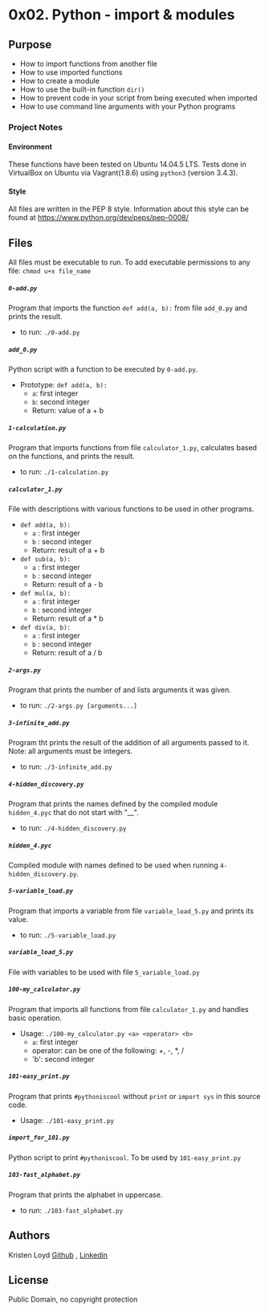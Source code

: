 # 0x02. Python - import & modules

## Purpose
* How to import functions from another file
* How to use imported functions
* How to create a module
* How to use the built-in function `dir()`
* How to prevent code in your script from being executed when imported
* How to use command line arguments with your Python programs

### Project Notes
#### Environment
These functions have been tested on Ubuntu 14.04.5 LTS.
Tests done in VirtualBox on Ubuntu via Vagrant(1.8.6) using `python3` (version 3.4.3).

#### Style
All files are written in the PEP 8 style.
Information about this style can be found at https://www.python.org/dev/peps/pep-0008/

## Files
All files must be executable to run. To add executable permissions to any file: `chmod u+x file_name`

##### `0-add.py`
Program that imports the function `def add(a, b):` from file `add_0.py` and prints the result.
* to run: `./0-add.py`

##### `add_0.py`
Python script with a function to be executed by `0-add.py`.
* Prototype: `def add(a, b):`
	* `a`: first integer
	* `b`: second integer
	* Return: value of a + b

##### `1-calculation.py`
Program that imports functions from file `calculator_1.py`, calculates based on the functions, and prints the result. 
* to run: `./1-calculation.py`

##### `calculator_1.py`
File with descriptions with various functions to be used in other programs.
* `def add(a, b):`
	* `a` : first integer
	* `b` : second integer
	* Return: result of a + b
* `def sub(a, b):`
	* `a` : first integer
	* `b` : second integer
	* Return: result of a - b
* `def mul(a, b):`
	* `a` : first integer
	* `b` : second integer
	* Return: result of a * b
* `def div(a, b):`
	* `a` : first integer
	* `b` : second integer
	* Return: result of a / b

##### `2-args.py`
Program that prints the number of and lists arguments it was given.
* to run: `./2-args.py [arguments...]`

##### `3-infinite_add.py`
Program tht prints the result of the addition of all arguments passed to it.
Note: all arguments must be integers.
* to run: `./3-infinite_add.py`

##### `4-hidden_discovery.py`
Program that prints the names defined by the compiled module `hidden_4.pyc` that do not start with "__".
* to run: `./4-hidden_discovery.py`

##### `hidden_4.pyc`
Compiled module with names defined to be used when running `4-hidden_discovery.py`.

##### `5-variable_load.py`
Program that imports a variable from file `variable_load_5.py` and prints its value.
* to run: `./5-variable_load.py`

##### `variable_load_5.py`
File with variables to be used with file `5_variable_load.py`

##### `100-my_calculator.py`
Program that imports all functions from file `calculator_1.py` and handles basic operation. 
* Usage: `./100-my_calculator.py <a> <operator> <b>`
	* `a`: first integer
	* operator: can be one of the following: +, -, *, /
	* 'b': second integer

##### `101-easy_print.py`
Program that prints `#pythoniscool` without `print` or `import sys` in this source code.
* Usage: `./101-easy_print.py`

##### `import_for_101.py`
Python script to print `#pythoniscool`. To be used by `101-easy_print.py`

##### `103-fast_alphabet.py`
Program that prints the alphabet in uppercase.
* to run: `./103-fast_alphabet.py`
  
## Authors
Kristen Loyd        <a href='https://github.com/KRLoyd'>Github</a> ,  <a href='https://www.linkedin.com/in/kristen-loyd-34984a92/'>Linkedin</a>

## License
Public Domain, no copyright protection
